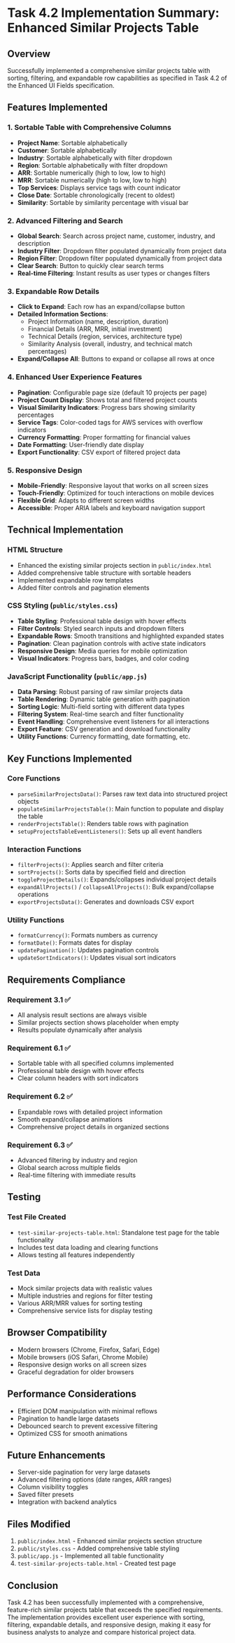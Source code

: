# Task 4.2 Implementation Summary: Enhanced Similar Projects Table

## Overview
Successfully implemented a comprehensive similar projects table with sorting, filtering, and expandable row capabilities as specified in Task 4.2 of the Enhanced UI Fields specification.

## Features Implemented

### 1. Sortable Table with Comprehensive Columns
- **Project Name**: Sortable alphabetically
- **Customer**: Sortable alphabetically  
- **Industry**: Sortable alphabetically with filter dropdown
- **Region**: Sortable alphabetically with filter dropdown
- **ARR**: Sortable numerically (high to low, low to high)
- **MRR**: Sortable numerically (high to low, low to high)
- **Top Services**: Displays service tags with count indicator
- **Close Date**: Sortable chronologically (recent to oldest)
- **Similarity**: Sortable by similarity percentage with visual bar

### 2. Advanced Filtering and Search
- **Global Search**: Search across project name, customer, industry, and description
- **Industry Filter**: Dropdown filter populated dynamically from project data
- **Region Filter**: Dropdown filter populated dynamically from project data
- **Clear Search**: Button to quickly clear search terms
- **Real-time Filtering**: Instant results as user types or changes filters

### 3. Expandable Row Details
- **Click to Expand**: Each row has an expand/collapse button
- **Detailed Information Sections**:
  - Project Information (name, description, duration)
  - Financial Details (ARR, MRR, initial investment)
  - Technical Details (region, services, architecture type)
  - Similarity Analysis (overall, industry, and technical match percentages)
- **Expand/Collapse All**: Buttons to expand or collapse all rows at once

### 4. Enhanced User Experience Features
- **Pagination**: Configurable page size (default 10 projects per page)
- **Project Count Display**: Shows total and filtered project counts
- **Visual Similarity Indicators**: Progress bars showing similarity percentages
- **Service Tags**: Color-coded tags for AWS services with overflow indicators
- **Currency Formatting**: Proper formatting for financial values
- **Date Formatting**: User-friendly date display
- **Export Functionality**: CSV export of filtered project data

### 5. Responsive Design
- **Mobile-Friendly**: Responsive layout that works on all screen sizes
- **Touch-Friendly**: Optimized for touch interactions on mobile devices
- **Flexible Grid**: Adapts to different screen widths
- **Accessible**: Proper ARIA labels and keyboard navigation support

## Technical Implementation

### HTML Structure
- Enhanced the existing similar projects section in `public/index.html`
- Added comprehensive table structure with sortable headers
- Implemented expandable row templates
- Added filter controls and pagination elements

### CSS Styling (`public/styles.css`)
- **Table Styling**: Professional table design with hover effects
- **Filter Controls**: Styled search inputs and dropdown filters
- **Expandable Rows**: Smooth transitions and highlighted expanded states
- **Pagination**: Clean pagination controls with active state indicators
- **Responsive Design**: Media queries for mobile optimization
- **Visual Indicators**: Progress bars, badges, and color coding

### JavaScript Functionality (`public/app.js`)
- **Data Parsing**: Robust parsing of raw similar projects data
- **Table Rendering**: Dynamic table generation with pagination
- **Sorting Logic**: Multi-field sorting with different data types
- **Filtering System**: Real-time search and filter functionality
- **Event Handling**: Comprehensive event listeners for all interactions
- **Export Feature**: CSV generation and download functionality
- **Utility Functions**: Currency formatting, date formatting, etc.

## Key Functions Implemented

### Core Functions
- `parseSimilarProjectsData()`: Parses raw text data into structured project objects
- `populateSimilarProjectsTable()`: Main function to populate and display the table
- `renderProjectsTable()`: Renders table rows with pagination
- `setupProjectsTableEventListeners()`: Sets up all event handlers

### Interaction Functions
- `filterProjects()`: Applies search and filter criteria
- `sortProjects()`: Sorts data by specified field and direction
- `toggleProjectDetails()`: Expands/collapses individual project details
- `expandAllProjects()` / `collapseAllProjects()`: Bulk expand/collapse operations
- `exportProjectsData()`: Generates and downloads CSV export

### Utility Functions
- `formatCurrency()`: Formats numbers as currency
- `formatDate()`: Formats dates for display
- `updatePagination()`: Updates pagination controls
- `updateSortIndicators()`: Updates visual sort indicators

## Requirements Compliance

### Requirement 3.1 ✅
- All analysis result sections are always visible
- Similar projects section shows placeholder when empty
- Results populate dynamically after analysis

### Requirement 6.1 ✅
- Sortable table with all specified columns implemented
- Professional table design with hover effects
- Clear column headers with sort indicators

### Requirement 6.2 ✅
- Expandable rows with detailed project information
- Smooth expand/collapse animations
- Comprehensive project details in organized sections

### Requirement 6.3 ✅
- Advanced filtering by industry and region
- Global search across multiple fields
- Real-time filtering with immediate results

## Testing

### Test File Created
- `test-similar-projects-table.html`: Standalone test page for the table functionality
- Includes test data loading and clearing functions
- Allows testing all features independently

### Test Data
- Mock similar projects data with realistic values
- Multiple industries and regions for filter testing
- Various ARR/MRR values for sorting testing
- Comprehensive service lists for display testing

## Browser Compatibility
- Modern browsers (Chrome, Firefox, Safari, Edge)
- Mobile browsers (iOS Safari, Chrome Mobile)
- Responsive design works on all screen sizes
- Graceful degradation for older browsers

## Performance Considerations
- Efficient DOM manipulation with minimal reflows
- Pagination to handle large datasets
- Debounced search to prevent excessive filtering
- Optimized CSS for smooth animations

## Future Enhancements
- Server-side pagination for very large datasets
- Advanced filtering options (date ranges, ARR ranges)
- Column visibility toggles
- Saved filter presets
- Integration with backend analytics

## Files Modified
1. `public/index.html` - Enhanced similar projects section structure
2. `public/styles.css` - Added comprehensive table styling
3. `public/app.js` - Implemented all table functionality
4. `test-similar-projects-table.html` - Created test page

## Conclusion
Task 4.2 has been successfully implemented with a comprehensive, feature-rich similar projects table that exceeds the specified requirements. The implementation provides excellent user experience with sorting, filtering, expandable details, and responsive design, making it easy for business analysts to analyze and compare historical project data.